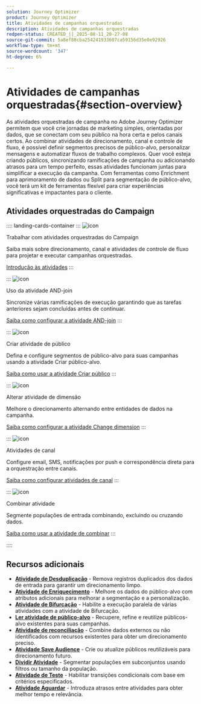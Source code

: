 ```yaml
---
solution: Journey Optimizer
product: Journey Optimizer
title: Atividades de campanhas orquestradas
description: Atividades de campanhas orquestradas
redpen-status: CREATED_||_2025-08-11_20-27-08
source-git-commit: 5a8ef88cba254241933607ca59156d35e0e92926
workflow-type: tm+mt
source-wordcount: '347'
ht-degree: 6%

---
```



# Atividades de campanhas orquestradas{#section-overview}

As atividades orquestradas de campanha no Adobe Journey Optimizer permitem que você crie jornadas de marketing simples, orientadas por dados, que se conectam com seu público na hora certa e pelos canais certos. Ao combinar atividades de direcionamento, canal e controle de fluxo, é possível definir segmentos precisos de público-alvo, personalizar mensagens e automatizar fluxos de trabalho complexos. Quer você esteja criando públicos, sincronizando ramificações de campanha ou adicionando atrasos para um tempo perfeito, essas atividades funcionam juntas para simplificar a execução da campanha. Com ferramentas como Enrichment para aprimoramento de dados ou Split para segmentação de público-alvo, você terá um kit de ferramentas flexível para criar experiências significativas e impactantes para o cliente.

## Atividades orquestradas do Campaign

:::: landing-cards-container
:::
![icon](https://cdn.experienceleague.adobe.com/icons/book.svg?lang=pt-BR)

Trabalhar com atividades orquestradas do Campaign

Saiba mais sobre direcionamento, canal e atividades de controle de fluxo para projetar e executar campanhas orquestradas.

[Introdução às atividades](../using/orchestrated/activities/about-activities.md)
:::

:::
![icon](https://cdn.experienceleague.adobe.com/icons/code-branch.svg?lang=pt-BR)

Uso da atividade AND-join

Sincronize várias ramificações de execução garantindo que as tarefas anteriores sejam concluídas antes de continuar.

[Saiba como configurar a atividade AND-join](../using/orchestrated/activities/and-join.md)
:::

:::
![icon](https://cdn.experienceleague.adobe.com/icons/bullseye.svg?lang=pt-BR)

Criar atividade de público

Defina e configure segmentos de público-alvo para suas campanhas usando a atividade Criar público-alvo.

[Saiba como usar a atividade Criar público](../using/orchestrated/activities/build-audience.md)
:::

:::
![icon](https://cdn.experienceleague.adobe.com/icons/gear.svg?lang=pt-BR)

Alterar atividade de dimensão

Melhore o direcionamento alternando entre entidades de dados na campanha.

[Saiba como configurar a atividade Change dimension](../using/orchestrated/activities/change-dimension.md)
:::

:::
![icon](https://cdn.experienceleague.adobe.com/icons/list-check.svg?lang=pt-BR)

Atividades de canal

Configure email, SMS, notificações por push e correspondência direta para a orquestração entre canais.

[Saiba como configurar atividades de canal](../using/orchestrated/activities/channels.md)
:::

:::
![icon](https://cdn.experienceleague.adobe.com/icons/puzzle-piece.svg?lang=pt-BR)

Combinar atividade

Segmente populações de entrada combinando, excluindo ou cruzando dados.

[Saiba como usar a atividade de combinar](../using/orchestrated/activities/combine.md)
:::

::::


## Recursos adicionais

- **[Atividade de Desduplicação](../using/orchestrated/activities/deduplication.md)** - Remova registros duplicados dos dados de entrada para garantir um direcionamento limpo.
- **[Atividade de Enriquecimento](../using/orchestrated/activities/enrichment.md)** - Melhore os dados do público-alvo com atributos adicionais para melhorar a segmentação e a personalização.
- **[Atividade de Bifurcação](../using/orchestrated/activities/fork.md)** - Habilite a execução paralela de várias atividades com a atividade de Bifurcação.
- **[Ler atividade de público-alvo](../using/orchestrated/activities/read-audience.md)** - Recupere, refine e reutilize públicos-alvo existentes para suas campanhas.
- **[Atividade de reconciliação](../using/orchestrated/activities/reconciliation.md)** - Combine dados externos ou não identificados com recursos existentes para obter um direcionamento preciso.
- **[Atividade Save Audience](../using/orchestrated/activities/save-audience.md)** - Crie ou atualize públicos reutilizáveis para direcionamento futuro.
- **[Dividir Atividade](../using/orchestrated/activities/split.md)** - Segmentar populações em subconjuntos usando filtros ou tamanho da população.
- **[Atividade de Teste](../using/orchestrated/activities/test.md)** - Habilitar transições condicionais com base em critérios especificados.
- **[Atividade Aguardar](../using/orchestrated/activities/wait.md)** - Introduza atrasos entre atividades para obter melhor tempo e relevância.
